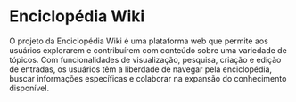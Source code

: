 # Enciclopédia Wiki
O projeto da Enciclopédia Wiki é uma plataforma web que permite aos usuários explorarem e contribuírem com conteúdo sobre uma variedade de tópicos.
Com funcionalidades de visualização, pesquisa, criação e edição de entradas, os usuários têm a liberdade de navegar pela enciclopédia, buscar informações específicas e colaborar na expansão do conhecimento disponível.
